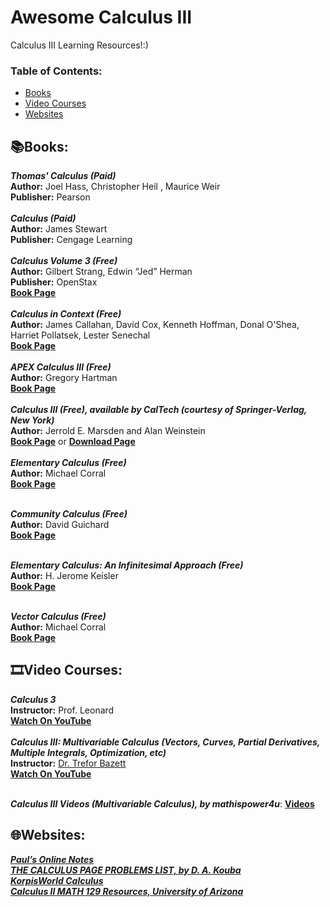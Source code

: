 # Awesome Calculus III
Calculus III Learning Resources!:)

### **Table of Contents:**
* [Books](#booksbooks)
* [Video Courses](#film_stripvideo-courses)
* [Websites](#globe_with_meridianswebsites)


## :books:Books:

***Thomas' Calculus (Paid)*** <br />
**Author:** Joel Hass, Christopher Heil , Maurice Weir <br />
**Publisher:** Pearson <br />
 <br />
***Calculus (Paid)*** <br />
**Author:** James Stewart <br />
**Publisher:** Cengage Learning <br />
 <br />
***Calculus Volume 3 (Free)*** <br />
**Author:** Gilbert Strang, Edwin “Jed” Herman <br />
**Publisher:** OpenStax <br />
[**Book Page**](https://openstax.org/details/books/calculus-volume-3) <br />
<br />
***Calculus in Context (Free)*** <br />
**Author:** James Callahan, David Cox, Kenneth Hoffman, Donal O'Shea, Harriet Pollatsek, Lester Senechal <br />
[**Book Page**](http://www.science.smith.edu/~callahan/intromine.html) <br />
  <br />
***APEX Calculus III (Free)*** <br />
**Author:** Gregory Hartman <br />
[**Book Page**](http://www.apexcalculus.com/downloads/) <br />
 <br />
***Calculus III (Free), available by CalTech (courtesy of Springer-Verlag, New York)*** <br />
**Author:** Jerrold E. Marsden and Alan Weinstein <br />
[**Book Page**](http://www.cds.caltech.edu/~marsden/volume/Calculus/) or [**Download Page**](https://authors.library.caltech.edu/25043/) <br />
 <br />
***Elementary Calculus (Free)*** <br />
**Author:** Michael Corral <br />
[**Book Page**](http://www.mecmath.net/calculus/index.html) <br />
<br />

***Community Calculus (Free)*** <br />
**Author:** David Guichard <br />
[**Book Page**](https://www.whitman.edu/mathematics/multivariable/) <br />
<br />

***Elementary Calculus: An Infinitesimal Approach (Free)*** <br />
**Author:** H. Jerome Keisler <br />
[**Book Page**](https://people.math.wisc.edu/~hkeisler/calc.html) <br />
 <br />
 
***Vector Calculus (Free)*** <br />
**Author:** Michael Corral <br />
[**Book Page**](http://www.mecmath.net/) <br />


## :film_strip:Video Courses: 

***Calculus 3*** <br />
**Instructor:** Prof. Leonard <br />
[**Watch On YouTube**](https://youtube.com/playlist?list=PLDesaqWTN6ESk16YRmzuJ8f6-rnuy0Ry7) <br />
<br />
***Calculus III: Multivariable Calculus (Vectors, Curves, Partial Derivatives, Multiple Integrals, Optimization, etc)*** <br />
**Instructor:** [Dr. Trefor Bazett](https://www.uvic.ca/science/math-statistics/people/home/faculty/bazett_trefor.php) <br />
[**Watch On YouTube**](https://youtube.com/playlist?list=PLHXZ9OQGMqxc_CvEy7xBKRQr6I214QJcd) <br />
 <br />

 ***Calculus III Videos (Multivariable Calculus), by mathispower4u***: [**Videos**](https://mathispower4u.com/calc-iii.php) <br />
 
## :globe_with_meridians:Websites:


[***Paul’s Online Notes***](https://tutorial.math.lamar.edu/Classes/CalcIII/CalcIII.aspx) <br />
[***THE CALCULUS PAGE PROBLEMS LIST, by D. A. Kouba***](https://www.math.ucdavis.edu/~kouba/ProblemsList.html) <br />
[***KorpisWorld Calculus***](https://www.korpisworld.com/Mathematics/Calculus%20Maximus/Calculus%20Maximus%20Splash.htm) <br />
[***Calculus II MATH 129 Resources, University of Arizona***](https://calculus.math.arizona.edu/math129) <br />
